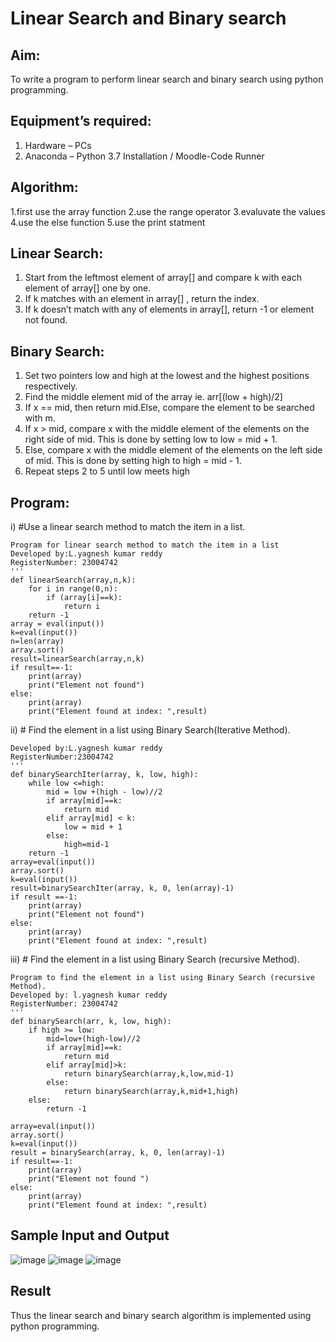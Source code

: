 # Linear Search and Binary search
## Aim:
To write a program to perform linear search and binary search using python programming.
## Equipment’s required:
1.	Hardware – PCs
2.	Anaconda – Python 3.7 Installation / Moodle-Code Runner
## Algorithm:
1.first use the array function
2.use the range operator
3.evaluvate the values
4.use the else function
5.use the print statment
## Linear Search:
1.	Start from the leftmost element of array[] and compare k with each element of array[] one by one.
2.	If k matches with an element in array[] , return the index.
3.	If k doesn’t match with any of elements in array[], return -1 or element not found.
## Binary Search:
1.	Set two pointers low and high at the lowest and the highest positions respectively.
2.	Find the middle element mid of the array ie. arr[(low + high)/2]
3.	If x == mid, then return mid.Else, compare the element to be searched with m.
4.	If x > mid, compare x with the middle element of the elements on the right side of mid. This is done by setting low to low = mid + 1.
5.	Else, compare x with the middle element of the elements on the left side of mid. This is done by setting high to high = mid - 1.
6.	Repeat steps 2 to 5 until low meets high
## Program:
i)	#Use a linear search method to match the item in a list.
```
Program for linear search method to match the item in a list
Developed by:L.yagnesh kumar reddy
RegisterNumber: 23004742
'''
def linearSearch(array,n,k):
    for i in range(0,n):
        if (array[i]==k):
            return i
    return -1
array = eval(input())
k=eval(input())
n=len(array)
array.sort()
result=linearSearch(array,n,k)
if result==-1:
    print(array)
    print("Element not found")
else:
    print(array)
    print("Element found at index: ",result)
```
ii)	# Find the element in a list using Binary Search(Iterative Method).
```Program to find the element in a list using Binary Search(Iterative Method)..
Developed by:L.yagnesh kumar reddy
RegisterNumber:23004742 
'''
def binarySearchIter(array, k, low, high):
    while low <=high:
        mid = low +(high - low)//2
        if array[mid]==k:
            return mid
        elif array[mid] < k:
            low = mid + 1
        else:
            high=mid-1
    return -1
array=eval(input())
array.sort()
k=eval(input())
result=binarySearchIter(array, k, 0, len(array)-1)
if result ==-1:
    print(array)
    print("Element not found")
else:
    print(array)
    print("Element found at index: ",result)
```
iii)	# Find the element in a list using Binary Search (recursive Method).
```
Program to find the element in a list using Binary Search (recursive Method).
Developed by: l.yagnesh kumar reddy
RegisterNumber: 23004742
'''
def binarySearch(arr, k, low, high):
    if high >= low:
        mid=low+(high-low)//2
        if array[mid]==k:
            return mid
        elif array[mid]>k:
            return binarySearch(array,k,low,mid-1)
        else:
            return binarySearch(array,k,mid+1,high)
    else:
        return -1
        
array=eval(input())
array.sort()
k=eval(input())
result = binarySearch(array, k, 0, len(array)-1)
if result==-1:
    print(array)
    print("Element not found ")
else:
    print(array)
    print("Element found at index: ",result)
```
## Sample Input and Output
![image](https://github.com/23004742/Search-Algorithm/assets/150319318/47f9d520-e6f0-4020-84ee-778c737aa76d)
![image](https://github.com/23004742/Search-Algorithm/assets/150319318/1c383aec-3da2-4201-bb1d-d7088c482153)
![image](https://github.com/23004742/Search-Algorithm/assets/150319318/66840e78-6f38-4a81-bae6-40c226a92323)
## Result
Thus the linear search and binary search algorithm is implemented using python programming.
